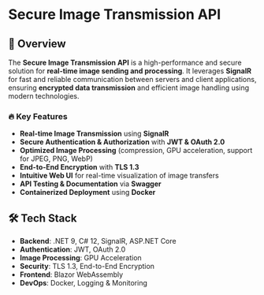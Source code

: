 
# **Secure Image Transmission API**

## 📌 Overview
The **Secure Image Transmission API** is a high-performance and secure solution for **real-time image sending and processing**. It leverages **SignalR** for fast and reliable communication between servers and client applications, ensuring **encrypted data transmission** and efficient image handling using modern technologies.

### 🔥 Key Features
- **Real-time Image Transmission** using **SignalR**
- **Secure Authentication & Authorization** with **JWT & OAuth 2.0**
- **Optimized Image Processing** (compression, GPU acceleration, support for JPEG, PNG, WebP)
- **End-to-End Encryption** with **TLS 1.3**
- **Intuitive Web UI** for real-time visualization of image transfers
- **API Testing & Documentation** via **Swagger**
- **Containerized Deployment** using **Docker**

## 🛠 Tech Stack
- **Backend**: .NET 9, C# 12, SignalR, ASP.NET Core  
- **Authentication**: JWT, OAuth 2.0  
- **Image Processing**: GPU Acceleration  
- **Security**: TLS 1.3, End-to-End Encryption  
- **Frontend**: Blazor WebAssembly  
- **DevOps**: Docker, Logging & Monitoring 


